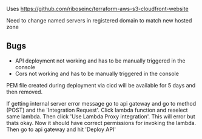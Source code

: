 Uses https://github.com/riboseinc/terraform-aws-s3-cloudfront-website

Need to change named servers in registered domain to match new hosted zone

## Bugs

- API deployment not working and has to be manually triggered in the console
- Cors not working and has to be manually triggered in the console

PEM file created during deployment via cicd will be available for 5 days and then removed.

If getting internal server error message go to api gateway and go to method (POST) and the 'Integration Request'. Click lambda function and reselect same lambda. Then click 'Use Lambda Proxy integration'. This will error but thats okay. Now it should have correct permissions for invoking the lambda. Then go to api gateway and hit 'Deploy API'
